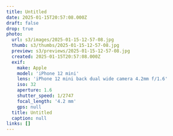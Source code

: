 ```yaml
---
title: Untitled
date: 2025-01-15T20:57:08.000Z
draft: false
drop: true
photo:
  url: s3/images/2025-01-15-12-57-08.jpg
  thumb: s3/thumbs/2025-01-15-12-57-08.jpg
  preview: s3/previews/2025-01-15-12-57-08.jpg
  created: 2025-01-15T20:57:08.000Z
  exif:
    make: Apple
    model: 'iPhone 12 mini'
    lens: 'iPhone 12 mini back dual wide camera 4.2mm f/1.6'
    iso: 32
    aperture: 1.6
    shutter_speed: 1/2747
    focal_length: '4.2 mm'
    gps: null
  title: Untitled
  caption: null
links: []
---
```


